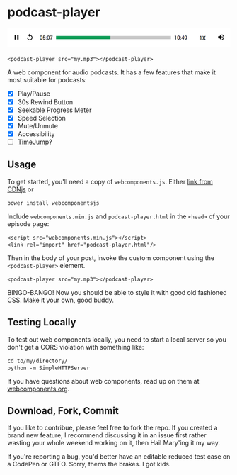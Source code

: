 # podcast-player

![Screenshot of podcast-player](screenshot.png)

```
<podcast-player src="my.mp3"></podcast-player>
```

A web component for audio podcasts. It has a few features that make it most suitable for podcasts:

- [x] Play/Pause
- [x] 30s Rewind Button
- [x] Seekable Progress Meter
- [x] Speed Selection
- [x] Mute/Unmute
- [x] Accessibility
- [ ] [TimeJump](http://davatron5000.github.io/TimeJump/)?

## Usage

To get started, you'll need a copy of `webcomponents.js`. Either [link from CDNjs](https://cdnjs.com/libraries/webcomponentsjs) or

```
bower install webcomponentsjs
```

Include `webcomponents.min.js` and `podcast-player.html` in the `<head>` of your episode page:

```
<script src="webcomponents.min.js"></script>
<link rel="import" href="podcast-player.html"/>
```

Then in the body of your post, invoke the custom component using the `<podcast-player>` element.

```
<podcast-player src="my.mp3"></podcast-player>
```

BINGO-BANGO! Now you should be able to style it with good old fashioned CSS. Make it your own, good buddy.

## Testing Locally

To test out web components locally, you need to start a local server so you don't get a CORS violation with something like:

```
cd to/my/directory/
python -m SimpleHTTPServer
```

If you have questions about web components, read up on them at [webcomponents.org](http://webcomponents.org/).

## Download, Fork, Commit
If you like to contribue, please feel free to fork the repo. If you created a brand new feature, I recommend discussing it in an issue first rather wasting your whole weekend working on it, then Hail Mary'ing it my way.

If you're reporting a bug, you'd better have an editable reduced test case on a CodePen or GTFO. Sorry, thems the brakes. I got kids.
